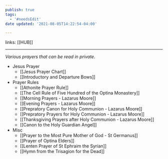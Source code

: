 ```yaml
---
publish: true
tags:
  - '#needsEdit'
date updated: '2021-08-05T14:22:54-04:00'

---
```


links: [[HUB]]

---

_Various prayers that can be read in private._

- Jesus Prayer
  - [[Jesus Prayer Chart]]
  - [[Introductory and Departure Bows]]
- Prayer Rules
  - [[Athonite Prayer Rule]]
  - [[The Cell Rule of Five Hundred of the Optina Monastery]]
  - [[Morning Prayers - Lazarus Moore]]
  - [[Evening Prayers - Lazarus Moore]]
  - [[Prepratory Canon for Holy Communion - Lazarus Moore]]
  - [[Prepratory Prayers for Holy Communion - Lazarus Moore]]
  - [[Thanksgiving Prayers after Holy Communion - Lazarus Moore]]
  - [[Canon to the Holy Guardian Angel]]
- Misc
  - [[Prayer to the Most Pure Mother of God - St Germanus]]
  - [[Prayer of Optina Elders]]
  - [[Lenten Prayer of St Ephraim the Syrian]]
  - [[Hymn from the Trisagion for the Dead]]
